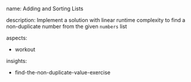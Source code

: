 name: Adding and Sorting Lists

description: Implement a solution with linear runtime complexity to find a non-duplicate number from the given `numbers` list

aspects:
  - workout

insights:
  - find-the-non-duplicate-value-exercise